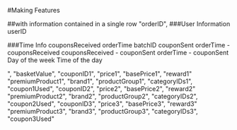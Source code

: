 #Making Features

##with information contained in a single row
"orderID", 
###User Information
userID

###Time Info
couponsReceived
orderTime
batchID
couponSent
orderTime - couponsReceived
couponsReceived - couponSent
orderTime - couponSent
Day of the week
Time of the day




", "basketValue", "couponID1", "price1", "basePrice1", "reward1"
"premiumProduct1", "brand1", "productGroup1", "categoryIDs1", "coupon1Used", "couponID2", "price2", "basePrice2", "reward2"
"premiumProduct2", "brand2", "productGroup2", "categoryIDs2", "coupon2Used", "couponID3", "price3", "basePrice3", "reward3"
"premiumProduct3", "brand3", "productGroup3", "categoryIDs3", "coupon3Used"
